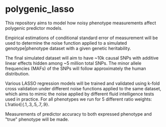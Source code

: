 # polygenic_lasso

This repository aims to model how noisy phenotype measurements affect polygenic predictor models. 

Empirical estimations of conditional standard error of measurement will be used to determine the noise function applied to a simulated genotype|phenotype dataset with a given genetic heritability.

The final simulated dataset will aim to have ~10k causal SNPs with additive linear effects hidden among ~5 million total SNPs. The minor allele frequencies (MAFs) of the SNPs will follow approximately the human distribution.

Various LASSO regression models will be trained and validated using k-fold cross validation under different noise functions applied to the same dataset, which aims to mimic the noise applied by different fluid intelligence tests used in practice. For all phenotypes we run for 5 different ratio weights: L1ratio∈{.1,.3,.5,.7,.9}. 

Measurements of predictor accuracy to both expressed phenotype and "true" phenotype will be made. 
